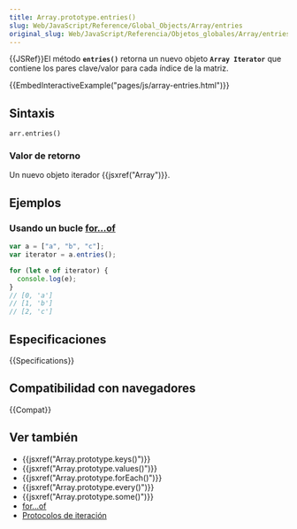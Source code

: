 ```yaml
---
title: Array.prototype.entries()
slug: Web/JavaScript/Reference/Global_Objects/Array/entries
original_slug: Web/JavaScript/Referencia/Objetos_globales/Array/entries
---
```


{{JSRef}}El método **`entries()`** retorna un nuevo objeto **`Array Iterator`** que contiene los pares clave/valor para cada índice de la matriz.

{{EmbedInteractiveExample("pages/js/array-entries.html")}}

## Sintaxis

```
arr.entries()
```

### Valor de retorno

Un nuevo objeto iterador {{jsxref("Array")}}.

## Ejemplos

### Usando un bucle [for…of](/es/docs/Web/JavaScript/Reference/Statements/for...of)

```js
var a = ["a", "b", "c"];
var iterator = a.entries();

for (let e of iterator) {
  console.log(e);
}
// [0, 'a']
// [1, 'b']
// [2, 'c']
```

## Especificaciones

{{Specifications}}

## Compatibilidad con navegadores

{{Compat}}

## Ver también

- {{jsxref("Array.prototype.keys()")}}
- {{jsxref("Array.prototype.values()")}}
- {{jsxref("Array.prototype.forEach()")}}
- {{jsxref("Array.prototype.every()")}}
- {{jsxref("Array.prototype.some()")}}
- [for...of](/es/docs/Web/JavaScript/Reference/Statements/for...of)
- [Protocolos de iteración](/es/docs/Web/JavaScript/Reference/Iteration_protocols)
